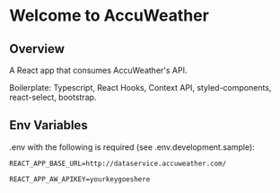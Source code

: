 # Welcome to AccuWeather

## Overview

A React app that consumes AccuWeather's API.

Boilerplate: Typescript, React Hooks, Context API, styled-components, react-select, bootstrap.

## Env Variables

.env with the following is required (see .env.development.sample):

`REACT_APP_BASE_URL=http://dataservice.accuweather.com/`

`REACT_APP_AW_APIKEY=yourkeygoeshere`
